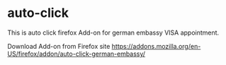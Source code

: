 # auto-click
This is auto click firefox Add-on for german embassy VISA appointment.

Download Add-on from Firefox site
https://addons.mozilla.org/en-US/firefox/addon/auto-click-german-embassy/
